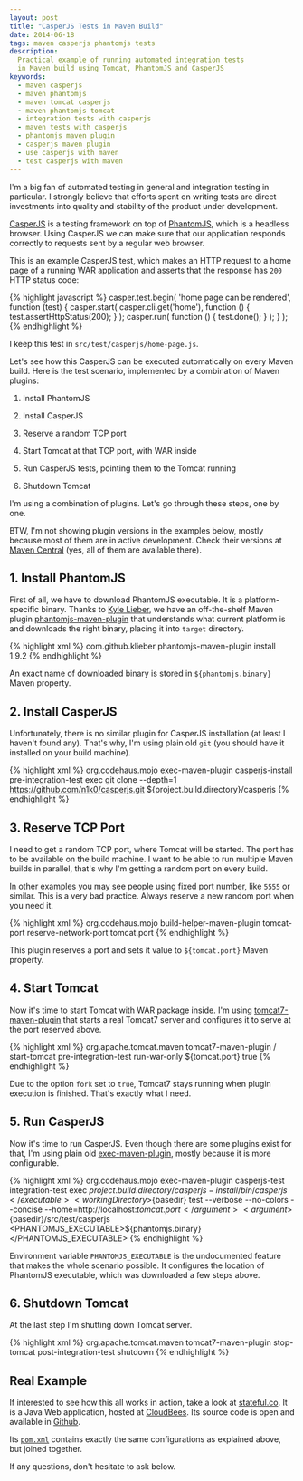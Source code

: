```yaml
---
layout: post
title: "CasperJS Tests in Maven Build"
date: 2014-06-18
tags: maven casperjs phantomjs tests
description:
  Practical example of running automated integration tests
  in Maven build using Tomcat, PhantomJS and CasperJS
keywords:
  - maven casperjs
  - maven phantomjs
  - maven tomcat casperjs
  - maven phantomjs tomcat
  - integration tests with casperjs
  - maven tests with casperjs
  - phantomjs maven plugin
  - casperjs maven plugin
  - use casperjs with maven
  - test casperjs with maven
---
```


I'm a big fan of automated testing in general and integration
testing in particular. I strongly believe that efforts spent on
writing tests are direct investments into quality and stability
of the product under development.

[CasperJS](http://casperjs.org/) is a testing framework on
top of [PhantomJS](http://phantomjs.org/),
which is a headless browser. Using CasperJS
we can make sure that our application responds correctly to
requests sent by a regular web browser.

This is an example CasperJS test, which makes an HTTP request
to a home page of a running WAR application and asserts that
the response has `200` HTTP status code:

{% highlight javascript %}
casper.test.begin(
  'home page can be rendered',
  function (test) {
    casper.start(
      casper.cli.get('home'),
      function () {
        test.assertHttpStatus(200);
      }
    );
    casper.run(
      function () {
        test.done();
      }
    );
  }
);
{% endhighlight %}

I keep this test in `src/test/casperjs/home-page.js`.

Let's see how this CasperJS can be executed automatically on every Maven build.
Here is the test scenario, implemented by
a combination of Maven plugins:

 1. Install PhantomJS

 2. Install CasperJS

 3. Reserve a random TCP port

 4. Start Tomcat at that TCP port, with WAR inside

 5. Run CasperJS tests, pointing them to the Tomcat running

 6. Shutdown Tomcat

I'm using a combination of plugins. Let's go through these steps,
one by one.

BTW, I'm not showing plugin versions in the examples below, mostly
because most of them are in active development. Check their versions
at [Maven Central](http://search.maven.org/)
(yes, all of them are available there).

## 1. Install PhantomJS

First of all, we have to download PhantomJS executable. It is
a platform-specific binary. Thanks to [Kyle Lieber](https://github.com/klieber),
we have an off-the-shelf Maven plugin
[phantomjs-maven-plugin](https://github.com/klieber/phantomjs-maven-plugin) that understands
what current platform is and downloads the right binary, placing
it into `target` directory.

{% highlight xml %}
<plugin>
  <groupId>com.github.klieber</groupId>
  <artifactId>phantomjs-maven-plugin</artifactId>
  <executions>
    <execution>
      <goals>
        <goal>install</goal>
      </goals>
    </execution>
  </executions>
  <configuration>
    <version>1.9.2</version>
  </configuration>
</plugin>
{% endhighlight %}

An exact name of downloaded binary is stored in `${phantomjs.binary}`
Maven property.

## 2. Install CasperJS

Unfortunately, there is no similar plugin for CasperJS installation (at least
I haven't found any). That's why, I'm using plain old `git` (you should
have it installed on your build machine).

{% highlight xml %}
<plugin>
  <groupId>org.codehaus.mojo</groupId>
  <artifactId>exec-maven-plugin</artifactId>
  <executions>
    <execution>
      <id>casperjs-install</id>
      <phase>pre-integration-test</phase>
      <goals>
        <goal>exec</goal>
      </goals>
      <configuration>
        <executable>git</executable>
        <arguments>
          <argument>clone</argument>
          <argument>--depth=1</argument>
          <argument>https://github.com/n1k0/casperjs.git</argument>
          <argument>${project.build.directory}/casperjs</argument>
        </arguments>
      </configuration>
    </execution>
  </executions>
</plugin>
{% endhighlight %}

## 3. Reserve TCP Port

I need to get a random TCP port, where Tomcat will be started. The
port has to be available on the build machine. I want to be able
to run multiple Maven builds in parallel, that's why I'm getting a
random port on every build.

In other examples you may see people using fixed port number, like `5555` or
similar. This is a very bad practice. Always reserve a new random port
when you need it.

{% highlight xml %}
<plugin>
  <groupId>org.codehaus.mojo</groupId>
  <artifactId>build-helper-maven-plugin</artifactId>
  <executions>
    <execution>
      <id>tomcat-port</id>
      <goals>
        <goal>reserve-network-port</goal>
      </goals>
      <configuration>
        <portNames>
          <portName>tomcat.port</portName>
        </portNames>
      </configuration>
    </execution>
  </executions>
</plugin>
{% endhighlight %}

This plugin reserves a port and sets it value to `${tomcat.port}` Maven
property.

## 4. Start Tomcat

Now it's time to start Tomcat with WAR package inside. I'm using
[tomcat7-maven-plugin](http://tomcat.apache.org/maven-plugin-2.0/tomcat7-maven-plugin/)
that starts a real Tomcat7 server and configures it to serve
at the port reserved above.

{% highlight xml %}
<plugin>
  <groupId>org.apache.tomcat.maven</groupId>
  <artifactId>tomcat7-maven-plugin</artifactId>
  <configuration>
    <path>/</path>
  </configuration>
  <executions>
    <execution>
      <id>start-tomcat</id>
      <phase>pre-integration-test</phase>
      <goals>
        <goal>run-war-only</goal>
      </goals>
      <configuration>
        <port>${tomcat.port}</port>
        <fork>true</fork>
      </configuration>
    </execution>
  </executions>
</plugin>
{% endhighlight %}

Due to the option `fork` set to `true`, Tomcat7 stays running when
plugin execution is finished. That's exactly what I need.

## 5. Run CasperJS

Now it's time to run CasperJS. Even though there are some plugins
exist for that, I'm using plain old [exec-maven-plugin](http://mojo.codehaus.org/exec-maven-plugin/),
mostly because it is more configurable.

{% highlight xml %}
<plugin>
  <groupId>org.codehaus.mojo</groupId>
  <artifactId>exec-maven-plugin</artifactId>
  <executions>
    <execution>
      <id>casperjs-test</id>
      <phase>integration-test</phase>
      <goals>
        <goal>exec</goal>
      </goals>
      <configuration>
        <executable>${project.build.directory}/casperjs-install/bin/casperjs</executable>
        <workingDirectory>${basedir}</workingDirectory>
        <arguments>
          <argument>test</argument>
          <argument>--verbose</argument>
          <argument>--no-colors</argument>
          <argument>--concise</argument>
          <argument>--home=http://localhost:${tomcat.port}</argument>
          <argument>${basedir}/src/test/casperjs</argument>
        </arguments>
        <environmentVariables>
          <PHANTOMJS_EXECUTABLE>${phantomjs.binary}</PHANTOMJS_EXECUTABLE>
        </environmentVariables>
      </configuration>
    </execution>
  </executions>
</plugin>
{% endhighlight %}

Environment variable `PHANTOMJS_EXECUTABLE` is the undocumented feature
that makes the whole scenario possible. It configures the location of
PhantomJS executable, which was downloaded a few steps above.

## 6. Shutdown Tomcat

At the last step I'm shutting down Tomcat server.

{% highlight xml %}
<plugin>
  <groupId>org.apache.tomcat.maven</groupId>
  <artifactId>tomcat7-maven-plugin</artifactId>
  <executions>
    <execution>
      <id>stop-tomcat</id>
      <phase>post-integration-test</phase>
      <goals>
        <goal>shutdown</goal>
      </goals>
    </execution>
  </executions>
</plugin>
{% endhighlight %}

## Real Example

If interested to see how this all works in action,
take a look at [stateful.co](http://www.stateful.co). It is
a Java Web application, hosted at [CloudBees](http://www.cloudbees.com).
Its source code is open and available in [Github](https://github.com/sttc/stateful).

Its [`pom.xml`](https://github.com/sttc/stateful/blob/sttc-1.5/pom.xml)
contains exactly the same configurations as explained above,
but joined together.

If any questions, don't hesitate to ask below.
